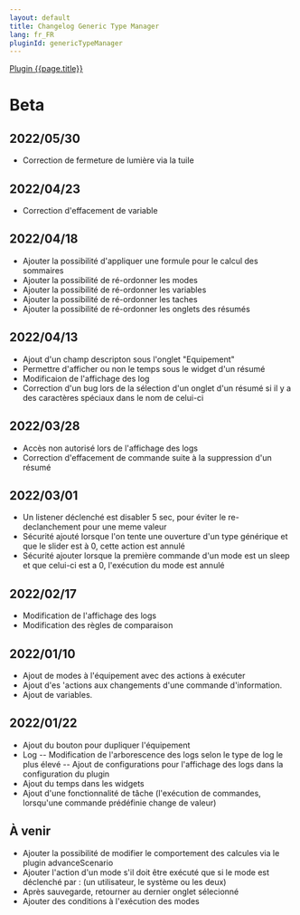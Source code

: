 ```yaml
---
layout: default
title: Changelog Generic Type Manager
lang: fr_FR
pluginId: genericTypeManager
---
```


<div id="title">
<a href="../../../{{site.baseurl}}/{{page.pluginId}}/{{page.lang}}">Plugin {{page.title}}</a>
</div>

# Beta

## 2022/05/30
- Correction de fermeture de lumière via  la tuile
## 2022/04/23
- Correction d'effacement de variable
## 2022/04/18
- Ajouter la possibilité d'appliquer une formule pour le calcul des sommaires
- Ajouter la possibilité de ré-ordonner les modes
- Ajouter la possibilité de ré-ordonner les variables
- Ajouter la possibilité de ré-ordonner les taches
- Ajouter la possibilité de ré-ordonner les onglets des résumés
## 2022/04/13
- Ajout d'un champ descripton sous l'onglet "Equipement"
- Permettre d'afficher ou non le temps sous le widget d'un résumé
- Modificaion de l'affichage des log
- Correction d'un bug lors de la sélection d'un onglet d'un résumé si il y a des caractères spéciaux dans le nom de celui-ci
## 2022/03/28
- Accès non autorisé lors de l'affichage des logs
- Correction d'effacement de commande suite à la suppression d'un résumé
## 2022/03/01
- Un listener déclenché est disabler 5 sec, pour éviter le re-declanchement pour une meme valeur
- Sécurité ajouté lorsque l'on tente une ouverture d'un type générique et que le slider est à 0, cette action est annulé
- Sécurité ajouter lorsque la première commande d'un mode est un sleep et que celui-ci est a 0, l'exécution du mode est annulé
## 2022/02/17
- Modification de l'affichage des logs
- Modification des règles de comparaison
## 2022/01/10
- Ajout de modes à l'équipement avec des actions à exécuter
- Ajout d'es 'actions aux changements d'une commande d'information.
- Ajout de variables.
## 2022/01/22
- Ajout du bouton pour dupliquer l'équipement
- Log
-- Modification de l'arborescence des logs selon le type de log le plus élevé
-- Ajout de configurations pour l'affichage des logs dans la configuration du plugin
- Ajout du temps dans les widgets
- Ajout d'une fonctionnalité de tâche (l'exécution de commandes, lorsqu'une commande prédéfinie change de valeur)
  
## À venir
- Ajouter la possibilité de modifier le comportement des calcules via le plugin advanceScenario
- Ajouter l'action d'un mode s'il doit être exécuté que si le mode est déclenché par : (un utilisateur, le système ou les deux)
- Après sauvegarde, retourner au dernier onglet sélecionné
- Ajouter des conditions à l'exécution des modes
